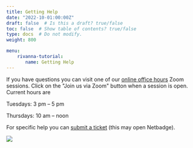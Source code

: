 ```yaml
---
title: Getting Help
date: "2022-10-01:00:00Z"
draft: false  # Is this a draft? true/false
toc: false  # Show table of contents? true/false
type: docs  # Do not modify.
weight: 800

menu:
    rivanna-tutorial:
       name: Getting Help
---
```


If you have questions you can visit one of our [online office hours](https://www.rc.virginia.edu/support/#office-hours) Zoom sessions. Click on the "Join us via Zoom" button when a session is open.  Current hours are

Tuesdays:   3 pm – 5 pm

Thursdays:  10 am – noon

For specific help you can [submit a ticket]( https://www.rc.virginia.edu/support/) (this may open Netbadge).

![](imgs/rc_logo.png)

